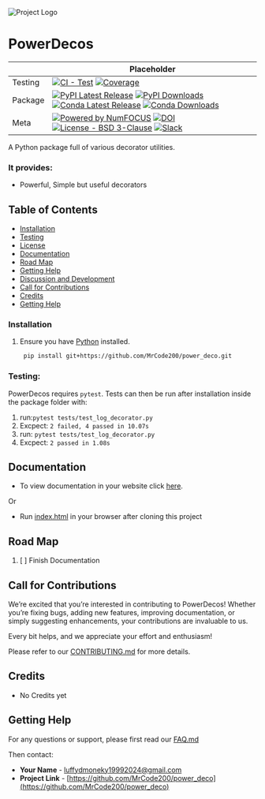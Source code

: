 ![Project Logo](https://imgs.search.brave.com/lPl-BWFfBCvh025FDErfp0uAWDvVYXzi_YjqXf3AjRM/rs:fit:860:0:0:0/g:ce/aHR0cHM6Ly9jZG5h/Lmljb25zY291dC5j/b20vaW1nL2V4Y2x1/c2l2ZS4xZTFiZTQ3/LnN2Zw)

# PowerDecos

|         | Placeholder                                                                                                                                                                                                                                                                                                                                                                                                                                                                                                                                                                            |
|---------|----------------------------------------------------------------------------------------------------------------------------------------------------------------------------------------------------------------------------------------------------------------------------------------------------------------------------------------------------------------------------------------------------------------------------------------------------------------------------------------------------------------------------------------------------------------------------------------|
| Testing | [![CI - Test](https://github.com/pandas-dev/pandas/actions/workflows/unit-tests.yml/badge.svg)](https://github.com/MrCode200/power_deco/tests) [![Coverage](https://codecov.io/github/pandas-dev/pandas/coverage.svg?branch=main)](https://codecov.io/gh/pandas-dev/pandas)                                                                                                                                                                                                                                                                                                            |
| Package | [![PyPI Latest Release](https://img.shields.io/pypi/v/pandas.svg)](https://pypi.org/project/pandas/) [![PyPI Downloads](https://img.shields.io/pypi/dm/pandas.svg?label=PyPI%20downloads)](https://pypi.org/project/pandas/) [![Conda Latest Release](https://anaconda.org/conda-forge/pandas/badges/version.svg)](https://anaconda.org/conda-forge/pandas) [![Conda Downloads](https://img.shields.io/conda/dn/conda-forge/pandas.svg?label=Conda%20downloads)](https://anaconda.org/conda-forge/pandas)                                                                              |
| Meta    | [![Powered by NumFOCUS](https://img.shields.io/badge/powered%20by-NumFOCUS-orange.svg?style=flat&colorA=E1523D&colorB=007D8A)](https://numfocus.org) [![DOI](https://zenodo.org/badge/DOI/10.5281/zenodo.3509134.svg)](https://doi.org/10.5281/zenodo.3509134) [![License - BSD 3-Clause](https://img.shields.io/pypi/l/pandas.svg)](https://github.com/pandas-dev/pandas/blob/main/LICENSE) [![Slack](https://img.shields.io/badge/join_Slack-information-brightgreen.svg?logo=slack)](https://pandas.pydata.org/docs/dev/development/community.html?highlight=slack#community-slack) |



A Python package full of various decorator utilities.


### It provides:

- Powerful, Simple but useful decorators

## Table of Contents

- [Installation](#installation)
- [Testing](#testing)
- [License](LICENSE.txt)
- [Documentation](#documentation)
- [Road Map](#road-map)
- [Getting Help](#getting-help)
- [Discussion and Development](#discussion-and-development)
- [Call for Contributions](#call-for-contributions)
- [Credits](#credits)
- [Getting Help](#getting-help)

### Installation

1. Ensure you have [Python](https://www.python.org/) installed.

   ```bash
    pip install git+https://github.com/MrCode200/power_deco.git

### Testing:

PowerDecos requires `pytest`.  Tests can then be run after installation inside the package folder with:

1. run:```pytest tests/test_log_decorator.py``` 
2. Excpect: ```2 failed, 4 passed in 10.07s```
3. run: ```pytest tests/test_log_decorator.py```
4. Excpect: ```2 passed in 1.08s```

## Documentation

- To view documentation in your website click [here](https://rawcdn.githack.com/MrCode200/power_deco/2c68119deb3f3ae6e606d639651c9efaaaae500a/docs/html/index.html).

Or

- Run [index.html](docs/html/index.html) in your browser after cloning this project


## Road Map

1. [ ] Finish Documentation


## Call for Contributions

We’re excited that you’re interested in contributing to PowerDecos! Whether you’re fixing bugs, adding new features, improving documentation, or simply suggesting enhancements, your contributions are invaluable to us.


Every bit helps, and we appreciate your effort and enthusiasm!

Please refer to our [CONTRIBUTING.md](CONTRIBUTING.md) for more details.

## Credits

- No Credits yet

## Getting Help

For any questions or support, please first read our [FAQ.md](FAQ.md)

Then contact:

- **Your Name** - [luffydmoneky19992024@gmail.com](mailto:luffydmoneky19992024@gmail.com)
- **Project Link** - [https://github.com/MrCode200/power_deco](https://github.com/MrCode200/power_deco)
